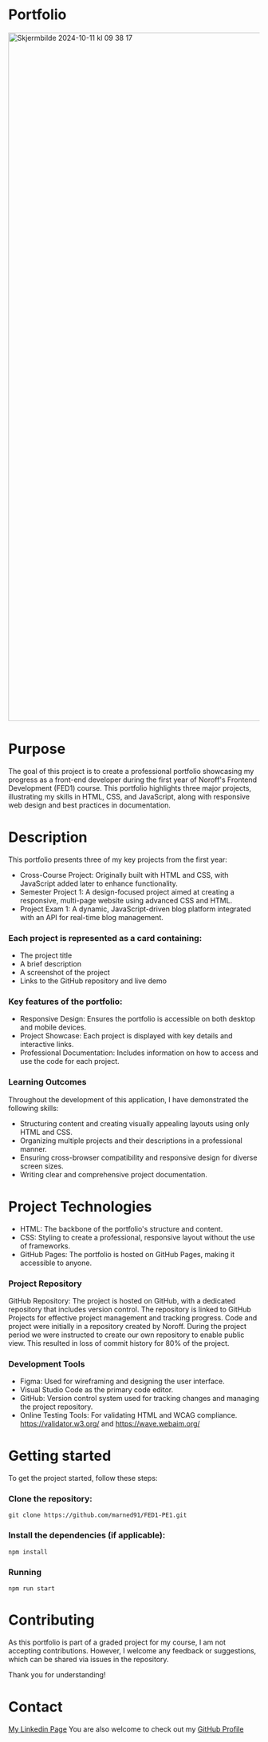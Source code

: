 # Portfolio
<img width="1379" alt="Skjermbilde 2024-10-11 kl  09 38 17" src="https://github.com/user-attachments/assets/9b4b3a16-5681-4052-904b-bcd217aff1b3">

# Purpose
The goal of this project is to create a professional portfolio showcasing my progress as a front-end developer during the first year of Noroff's Frontend Development (FED1) course. This portfolio highlights three major projects, illustrating my skills in HTML, CSS, and JavaScript, along with responsive web design and best practices in documentation.

# Description
This portfolio presents three of my key projects from the first year:

- Cross-Course Project: Originally built with HTML and CSS, with JavaScript added later to enhance functionality.
- Semester Project 1: A design-focused project aimed at creating a responsive, multi-page website using advanced CSS and HTML.
- Project Exam 1: A dynamic, JavaScript-driven blog platform integrated with an API for real-time blog management.

### Each project is represented as a card containing:
- The project title
- A brief description
- A screenshot of the project
- Links to the GitHub repository and live demo

### Key features of the portfolio:
- Responsive Design: Ensures the portfolio is accessible on both desktop and mobile devices.
- Project Showcase: Each project is displayed with key details and interactive links.
- Professional Documentation: Includes information on how to access and use the code for each project.

### Learning Outcomes
Throughout the development of this application, I have demonstrated the following skills:

- Structuring content and creating visually appealing layouts using only HTML and CSS.
- Organizing multiple projects and their descriptions in a professional manner.
- Ensuring cross-browser compatibility and responsive design for diverse screen sizes.
- Writing clear and comprehensive project documentation.

# Project Technologies
- HTML: The backbone of the portfolio's structure and content.
- CSS: Styling to create a professional, responsive layout without the use of frameworks.
- GitHub Pages: The portfolio is hosted on GitHub Pages, making it accessible to anyone.

### Project Repository
GitHub Repository: The project is hosted on GitHub, with a dedicated repository that includes version control. The repository is linked to GitHub Projects for effective project management and tracking progress. Code and project were initially in a repository created by Noroff. During the project period we were instructed to create our own repository to enable public view. This resulted in loss of commit history for 80% of the project. 

### Development Tools
- Figma: Used for wireframing and designing the user interface.
- Visual Studio Code as the primary code editor.
- GitHub: Version control system used for tracking changes and managing the project repository.
- Online Testing Tools: For validating HTML and WCAG compliance. https://validator.w3.org/ and https://wave.webaim.org/

# Getting started

To get the project started, follow these steps:

### Clone the repository:
```git clone https://github.com/marned91/FED1-PE1.git```

### Install the dependencies (if applicable):
```npm install```

### Running
```npm run start```

# Contributing
As this portfolio is part of a graded project for my course, I am not accepting contributions. However, I welcome any feedback or suggestions, which can be shared via issues in the repository.

Thank you for understanding!

# Contact
[My Linkedin Page](https://www.linkedin.com/in/marte-n-18aab5101/)
You are also welcome to check out my [GitHub Profile](https://github.com/marned91)

